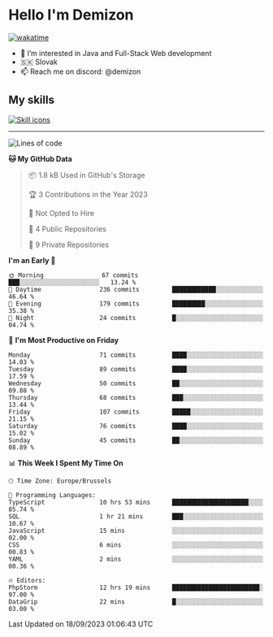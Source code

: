 # Hello I'm Demizon
[![wakatime](https://wakatime.com/badge/user/6ad1949f-d6d7-44f9-9eee-c35e54cc499b.svg)](https://wakatime.com/@6ad1949f-d6d7-44f9-9eee-c35e54cc499b)
- 👀 I’m interested in Java and Full-Stack Web development
- 🇸🇰 Slovak
- 📫 Reach me on discord: @demizon

## My skills
[![Skill icons](https://skillicons.dev/icons?i=java,js,ts,html,css,react,nextjs,tailwind,supabase,py,git,docker,linux,mysql,postgres,mongo&theme=dark)](https://github.com/Demizon3433)

---

<!--START_SECTION:waka-->
![Lines of code](https://img.shields.io/badge/From%20Hello%20World%20I%27ve%20Written-92.6%20thousand%20lines%20of%20code-blue)

**🐱 My GitHub Data** 

> 📦 1.8 kB Used in GitHub's Storage 
 > 
> 🏆 3 Contributions in the Year 2023
 > 
> 🚫 Not Opted to Hire
 > 
> 📜 4 Public Repositories 
 > 
> 🔑 9 Private Repositories 
 > 
**I'm an Early 🐤** 

```text
🌞 Morning                67 commits          ███░░░░░░░░░░░░░░░░░░░░░░   13.24 % 
🌆 Daytime                236 commits         ████████████░░░░░░░░░░░░░   46.64 % 
🌃 Evening                179 commits         █████████░░░░░░░░░░░░░░░░   35.38 % 
🌙 Night                  24 commits          █░░░░░░░░░░░░░░░░░░░░░░░░   04.74 % 
```
📅 **I'm Most Productive on Friday** 

```text
Monday                   71 commits          ████░░░░░░░░░░░░░░░░░░░░░   14.03 % 
Tuesday                  89 commits          ████░░░░░░░░░░░░░░░░░░░░░   17.59 % 
Wednesday                50 commits          ██░░░░░░░░░░░░░░░░░░░░░░░   09.88 % 
Thursday                 68 commits          ███░░░░░░░░░░░░░░░░░░░░░░   13.44 % 
Friday                   107 commits         █████░░░░░░░░░░░░░░░░░░░░   21.15 % 
Saturday                 76 commits          ████░░░░░░░░░░░░░░░░░░░░░   15.02 % 
Sunday                   45 commits          ██░░░░░░░░░░░░░░░░░░░░░░░   08.89 % 
```


📊 **This Week I Spent My Time On** 

```text
🕑︎ Time Zone: Europe/Brussels

💬 Programming Languages: 
TypeScript               10 hrs 53 mins      █████████████████████░░░░   85.74 % 
SQL                      1 hr 21 mins        ███░░░░░░░░░░░░░░░░░░░░░░   10.67 % 
JavaScript               15 mins             ░░░░░░░░░░░░░░░░░░░░░░░░░   02.00 % 
CSS                      6 mins              ░░░░░░░░░░░░░░░░░░░░░░░░░   00.83 % 
YAML                     2 mins              ░░░░░░░░░░░░░░░░░░░░░░░░░   00.36 % 

🔥 Editors: 
PhpStorm                 12 hrs 19 mins      ████████████████████████░   97.00 % 
DataGrip                 22 mins             █░░░░░░░░░░░░░░░░░░░░░░░░   03.00 % 
```


 Last Updated on 18/09/2023 01:06:43 UTC
<!--END_SECTION:waka-->
